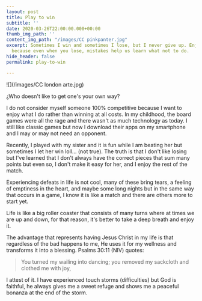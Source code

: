 ```yaml
---
layout: post
title: Play to win
subtitle: ''
date: 2020-03-26T22:00:00.000+00:00
thumb_img_path: ''
content_img_path: "/images/CC pinkpanter.jpg"
excerpt: Sometimes I win and sometimes I lose, but I never give up. Enjoy each round
  because even when you lose, mistakes help us learn what not to do.
hide_header: false
permalink: play-to-win

---
```

![](/images/CC london arte.jpg)

¿Who doesn't like to get one's your own way?

I do not consider myself someone 100% competitive because I want to enjoy what I do rather than winning at all costs. In my childhood, the board games were all the rage and there wasn't as much technology as today. I still like classic games but now I download their apps on my smartphone and I may or may not need an opponent.

Recently, I played with my sister and it is fun while I am beating her but sometimes I let her win loll... (not true). The truth is that I don't like losing but I've learned that I don't always have the correct pieces that sum many points but even so, I don't make it easy for her, and I enjoy the rest of the match.

Experiencing defeats in life is not cool, many of these bring tears, a feeling of emptiness in the heart, and maybe some long nights but in the same way that occurs in a game, I know it is like a match and there are others more to start yet.

Life is like a big roller coaster that consists of many turns where at times we are up and down, for that reason, it's better to take a deep breath and enjoy it.

The advantage that represents having Jesus Christ in my life is that regardless of the bad happens to me, He uses it for my wellness and transforms it into a blessing. Psalms 30:11 (NIV) quotes:

> You turned my wailing into dancing; you removed my sackcloth and clothed me with joy,

I attest of it. I have experienced touch storms (difficulties) but God is faithful, he always gives me a sweet refuge and shows me a peaceful bonanza at the end of the storm.